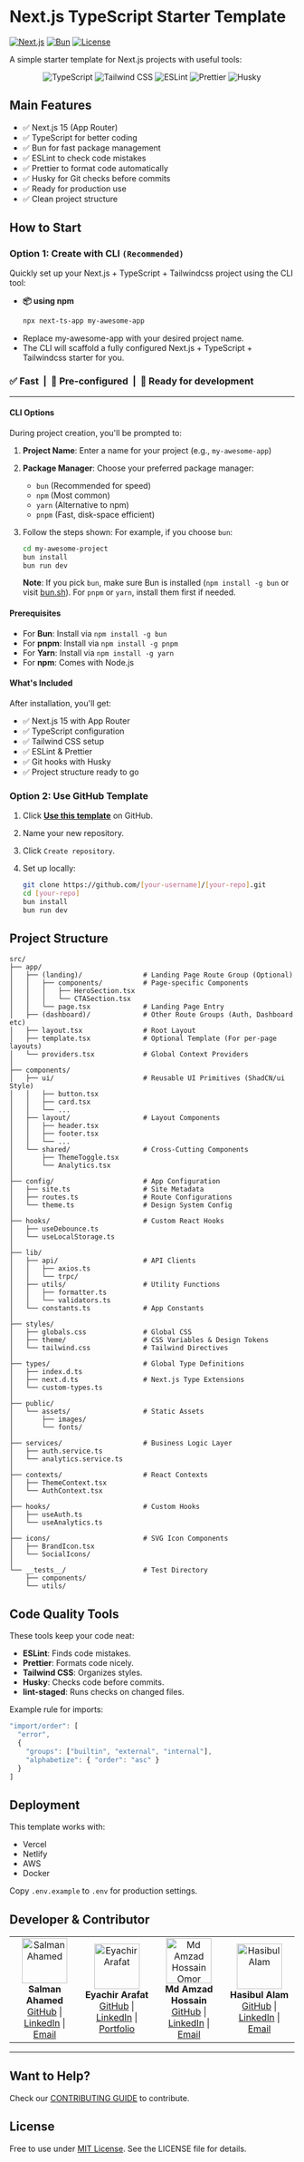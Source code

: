 # Next.js TypeScript Starter Template

[![Next.js](https://img.shields.io/badge/Next.js-15.3.1-black?logo=next.js)](https://nextjs.org/)
[![Bun](https://img.shields.io/badge/Bun-1.0.0-ff69b4?logo=bun)](https://bun.sh/)
[![License](https://img.shields.io/badge/License-MIT-blue)](LICENSE)

A simple starter template for Next.js projects with useful tools:

<p align="center">
  <img src="https://img.shields.io/badge/TypeScript-3178C6?logo=typescript&logoColor=white" alt="TypeScript">
  <img src="https://img.shields.io/badge/Tailwind%20CSS-06B6D4?logo=tailwind-css&logoColor=white" alt="Tailwind CSS">
  <img src="https://img.shields.io/badge/ESLint-4B32C3?logo=eslint&logoColor=white" alt="ESLint">
  <img src="https://img.shields.io/badge/Prettier-F7B93E?logo=prettier&logoColor=black" alt="Prettier">
  <img src="https://img.shields.io/badge/Husky-000000?logo=git&logoColor=white" alt="Husky">
</p>

## Main Features

- ✅ Next.js 15 (App Router)
- ✅ TypeScript for better coding
- ✅ Bun for fast package management
- ✅ ESLint to check code mistakes
- ✅ Prettier to format code automatically
- ✅ Husky for Git checks before commits
- ✅ Ready for production use
- ✅ Clean project structure

## How to Start

### Option 1: Create with CLI **`(Recommended)`**

Quickly set up your Next.js + TypeScript + Tailwindcss project using the CLI tool:

- **📦 using npm**
  ```bash
  npx next-ts-app my-awesome-app
  ```
- Replace my-awesome-app with your desired project name.
- The CLI will scaffold a fully configured Next.js + TypeScript + Tailwindcss starter for you.

### ✅ Fast  |  🔧 Pre-configured  |  🧪 Ready for development

---

#### CLI Options

During project creation, you'll be prompted to:

1. **Project Name**: Enter a name for your project (e.g., `my-awesome-app`)
2. **Package Manager**: Choose your preferred package manager:

   - `bun` (Recommended for speed)
   - `npm` (Most common)
   - `yarn` (Alternative to npm)
   - `pnpm` (Fast, disk-space efficient)

3. Follow the steps shown:
   For example, if you choose `bun`:

   ```bash
   cd my-awesome-project
   bun install
   bun run dev
   ```

   **Note**: If you pick `bun`, make sure Bun is installed (`npm install -g bun` or visit [bun.sh](https://bun.sh)). For `pnpm` or `yarn`, install them first if needed.

#### Prerequisites

- For **Bun**: Install via `npm install -g bun`
- For **pnpm**: Install via `npm install -g pnpm`
- For **Yarn**: Install via `npm install -g yarn`
- For **npm**: Comes with Node.js

#### What's Included

After installation, you'll get:

- ✅ Next.js 15 with App Router
- ✅ TypeScript configuration
- ✅ Tailwind CSS setup
- ✅ ESLint & Prettier
- ✅ Git hooks with Husky
- ✅ Project structure ready to go

### Option 2: Use GitHub Template

1. Click **[Use this template](https://github.com/Salman-Ahamed/Next.js-TypeScript-Starter-Template)** on GitHub.
2. Name your new repository.
3. Click `Create repository`.

4. Set up locally:

   ```bash
   git clone https://github.com/[your-username]/[your-repo].git
   cd [your-repo]
   bun install
   bun run dev
   ```

## Project Structure

```
src/
├── app/
│   ├── (landing)/               # Landing Page Route Group (Optional)
│   │   ├── components/          # Page-specific Components
│   │   │   ├── HeroSection.tsx
│   │   │   └── CTASection.tsx
│   │   └── page.tsx             # Landing Page Entry
│   ├── (dashboard)/             # Other Route Groups (Auth, Dashboard etc)
│   ├── layout.tsx               # Root Layout
│   ├── template.tsx             # Optional Template (For per-page layouts)
│   └── providers.tsx            # Global Context Providers
│
├── components/
│   ├── ui/                      # Reusable UI Primitives (ShadCN/ui Style)
│   │   ├── button.tsx
│   │   ├── card.tsx
│   │   └── ...
│   ├── layout/                  # Layout Components
│   │   ├── header.tsx
│   │   ├── footer.tsx
│   │   └── ...
│   └── shared/                  # Cross-Cutting Components
│       ├── ThemeToggle.tsx
│       └── Analytics.tsx
│
├── config/                      # App Configuration
│   ├── site.ts                  # Site Metadata
│   ├── routes.ts                # Route Configurations
│   └── theme.ts                 # Design System Config
│
├── hooks/                       # Custom React Hooks
│   ├── useDebounce.ts
│   └── useLocalStorage.ts
│
├── lib/
│   ├── api/                     # API Clients
│   │   ├── axios.ts
│   │   └── trpc/
│   ├── utils/                   # Utility Functions
│   │   ├── formatter.ts
│   │   └── validators.ts
│   └── constants.ts             # App Constants
│
├── styles/
│   ├── globals.css              # Global CSS
│   ├── theme/                   # CSS Variables & Design Tokens
│   └── tailwind.css             # Tailwind Directives
│
├── types/                       # Global Type Definitions
│   ├── index.d.ts
│   ├── next.d.ts                # Next.js Type Extensions
│   └── custom-types.ts
│
├── public/
│   └── assets/                  # Static Assets
│       ├── images/
│       └── fonts/
│
├── services/                    # Business Logic Layer
│   ├── auth.service.ts
│   └── analytics.service.ts
│
├── contexts/                    # React Contexts
│   ├── ThemeContext.tsx
│   └── AuthContext.tsx
│
├── hooks/                       # Custom Hooks
│   ├── useAuth.ts
│   └── useAnalytics.ts
│
├── icons/                       # SVG Icon Components
│   ├── BrandIcon.tsx
│   └── SocialIcons/
│
└── __tests__/                   # Test Directory
    ├── components/
    └── utils/
```

## Code Quality Tools

These tools keep your code neat:

- **ESLint**: Finds code mistakes.
- **Prettier**: Formats code nicely.
- **Tailwind CSS**: Organizes styles.
- **Husky**: Checks code before commits.
- **lint-staged**: Runs checks on changed files.

Example rule for imports:

```javascript
"import/order": [
  "error",
  {
    "groups": ["builtin", "external", "internal"],
    "alphabetize": { "order": "asc" }
  }
]
```

## Deployment

This template works with:

- Vercel
- Netlify
- AWS
- Docker

Copy `.env.example` to `.env` for production settings.

## Developer & Contributor

<div align="center"> <table> <tr> <td align="center">
<img src="https://github.com/Salman-Ahamed.png" width="80" height="80" alt="Salman Ahamed" /><br /> <b>Salman Ahamed</b><br/> <a href="https://github.com/Salman-Ahamed">GitHub</a> | <a href="https://www.linkedin.com/in/salman-ahamad-as/">LinkedIn</a> | <a href="mailto:shahriyar.hosen.dev@gmail.com">Email</a> </td> <td align="center">
<img src="https://github.com/eyachirarafat.png" width="80" height="80" alt="Eyachir Arafat" /><br /> <b>Eyachir Arafat</b><br/> <a href="https://github.com/eyachirarafat">GitHub</a> | <a href="https://www.linkedin.com/in/eyachirarafat/">LinkedIn</a> | <a href="https://eyachirarafat.vercel.app/">Portfolio</a> </td> <td align="center">
<img src="https://github.com/mdamzadhossainomor.png" width="80" height="80" alt="Md Amzad Hossain Omor" /><br /> <b>Md Amzad Hossain</b><br/> <a href="https://github.com/mdamzadhossainomor">GitHub</a> | <a href="https://www.linkedin.com/in/md-amzad-hossain-omor/">LinkedIn</a> | <a href="mailto:mdamzadhossainomor@gmail.com">Email</a> </td> <td align="center">
<img src="https://github.com/Hashibul-Alam.png" width="80" height="80" alt="Hasibul Alam" /><br /> <b>Hasibul Alam</b><br/> <a href="https://github.com/Hashibul-Alam">GitHub</a> | <a href="https://www.linkedin.com/in/hasibul231/">LinkedIn</a> | <a href="mailto:sha31417@gmail.com">Email</a> </td> </tr> </table> </div>

---

## Want to Help?

Check our [CONTRIBUTING GUIDE](CONTRIBUTING.md) to contribute.

## License

Free to use under [MIT License](LICENSE). See the LICENSE file for details.
